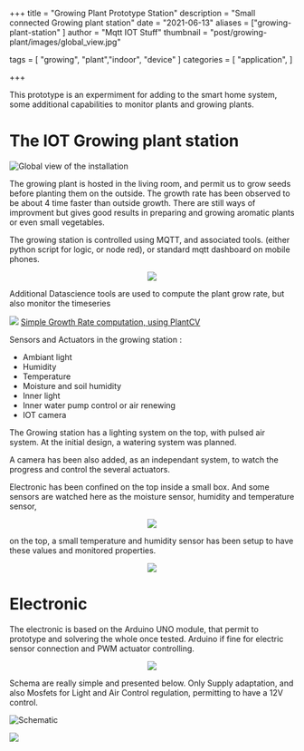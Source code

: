 +++
title = "Growing Plant Prototype Station"
description = "Small connected Growing plant station"
date = "2021-06-13"
aliases = ["growing-plant-station" ]
author = "Mqtt IOT Stuff"
thumbnail = "post/growing-plant/images/global_view.jpg"

tags = [
    "growing", "plant","indoor", "device"
]
categories = [
    "application",
]

+++

This prototype is an expermiment for adding to the smart home system, some additional capabilities to monitor plants and growing plants. 


# The IOT Growing plant station

![Global view of the installation](images/global_view.jpg)

The growing plant is hosted in the living room, and permit us to grow seeds before planting them on the outside. The growth rate has been observed to be about 4 time faster than outside growth. There are still ways of improvment but gives good results in preparing and growing aromatic plants or even small vegetables.


The growing station is controlled using MQTT, and associated tools. (either python script for logic, or node red), or standard mqtt dashboard on mobile phones.

<div style="text-align:center;">
	<img src="images/mqttdashboard.jpg" style="max-height:400px; align:center" />
</div>

Additional Datascience tools are used to compute the plant grow rate, but also monitor the timeseries

![](images/growth_rate_report.png)
[Simple Growth Rate computation, using PlantCV](growth_rate_plantcv.pdf)

Sensors and Actuators in the growing station :
- Ambiant light
- Humidity
- Temperature
- Moisture and soil humidity
- Inner light
- Inner water pump control or air renewing
- IOT camera

The Growing station has a lighting system on the top, with pulsed air system. At the initial design, a watering system was planned. 

A camera has been also added, as an independant system, to watch the progress and control the several actuators.


Electronic has been confined on the top inside a small box. And some sensors are watched here as the moisture sensor, humidity and temperature sensor, 

<div style="text-align:center;">
<a href="images/focus_turbine.jpg"><img src="images/focus_turbine.jpg" style="max-height:400px; align:center" /></a>
</div>


on the top, a small temperature and humidity sensor has been setup to have these values and monitored properties. 

<div style="text-align:center;">
<a href="images/dht22.jpg"><img src="images/dht22.jpg" style="max-height:400px; align:center" /></a>
</div>

# Electronic

The electronic is based on the Arduino UNO module, that permit to prototype and solvering the whole once tested. Arduino if fine for electric sensor connection and PWM actuator controlling.

<div style="text-align:center;">
<a href="images/electronic.jpg"><img src="images/electronic.jpg" style="max-height:400px; align:center" /></a>
</div>

Schema are really simple and presented below. Only Supply adaptation, and also Mosfets for Light and Air Control regulation, permitting to have a 12V control.

![Schematic](images/schema_serre_schema.png)

![](images/schema_serre_bb.png)

